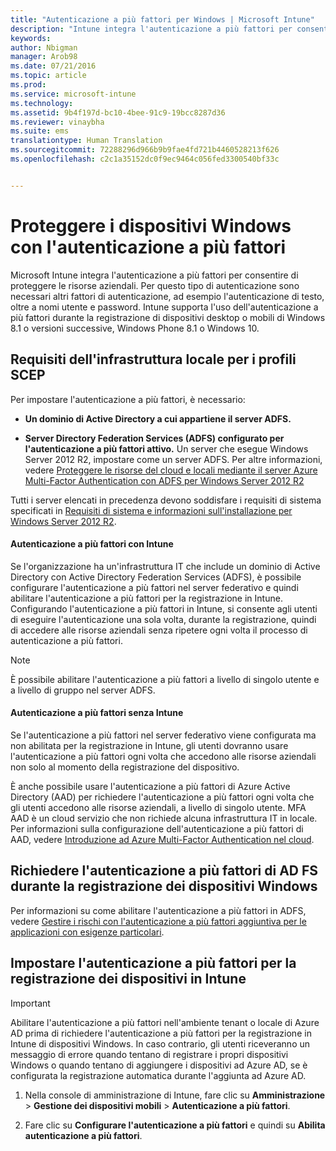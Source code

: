 ```yaml
---
title: "Autenticazione a più fattori per Windows | Microsoft Intune"
description: "Intune integra l'autenticazione a più fattori per consentire di proteggere le risorse aziendali."
keywords: 
author: Nbigman
manager: Arob98
ms.date: 07/21/2016
ms.topic: article
ms.prod: 
ms.service: microsoft-intune
ms.technology: 
ms.assetid: 9b4f197d-bc10-4bee-91c9-19bcc8287d36
ms.reviewer: vinaybha
ms.suite: ems
translationtype: Human Translation
ms.sourcegitcommit: 72288296d966b9b9fae4fd721b4460528213f626
ms.openlocfilehash: c2c1a35152dc0f9ec9464c056fed3300540bf33c


---
```


# Proteggere i dispositivi Windows con l'autenticazione a più fattori
Microsoft Intune integra l'autenticazione a più fattori per consentire di proteggere le risorse aziendali. Per questo tipo di autenticazione sono necessari altri fattori di autenticazione, ad esempio l'autenticazione di testo, oltre a nomi utente e password. Intune supporta l'uso dell'autenticazione a più fattori durante la registrazione di dispositivi desktop o mobili di Windows 8.1 o versioni successive, Windows Phone 8.1 o Windows 10. 

## Requisiti dell'infrastruttura locale per i profili SCEP
Per impostare l'autenticazione a più fattori, è necessario:

-   **Un dominio di Active Directory a cui appartiene il server ADFS.**

-   **Server Directory Federation Services (ADFS) configurato per l'autenticazione a più fattori attivo.** Un server che esegue Windows Server 2012 R2, impostare come un server ADFS. Per altre informazioni, vedere [Proteggere le risorse del cloud e locali mediante il server Azure Multi-Factor Authentication con ADFS per Windows Server 2012 R2](https://azure.microsoft.com/en-us/documentation/articles/multi-factor-authentication-get-started-adfs-w2k12/)

Tutti i server elencati in precedenza devono soddisfare i requisiti di sistema specificati in [Requisiti di sistema e informazioni sull'installazione per Windows Server 2012 R2](http://technet.microsoft.com/library/dn303418.aspx).

#### Autenticazione a più fattori con Intune
Se l'organizzazione ha un'infrastruttura IT che include un dominio di Active Directory con Active Directory Federation Services (ADFS), è possibile configurare l'autenticazione a più fattori nel server federativo e quindi abilitare l'autenticazione a più fattori per la registrazione in Intune. Configurando l'autenticazione a più fattori in Intune, si consente agli utenti di eseguire l'autenticazione una sola volta, durante la registrazione, quindi di accedere alle risorse aziendali senza ripetere ogni volta il processo di autenticazione a più fattori.

>[!NOTE]
>È possibile abilitare l'autenticazione a più fattori a livello di singolo utente e a livello di gruppo nel server ADFS.  

#### Autenticazione a più fattori senza Intune
Se l'autenticazione a più fattori nel server federativo viene configurata ma non abilitata per la registrazione in Intune, gli utenti dovranno usare l'autenticazione a più fattori ogni volta che accedono alle risorse aziendali non solo al momento della registrazione del dispositivo.

È anche possibile usare l'autenticazione a più fattori di Azure Active Directory (AAD) per richiedere l'autenticazione a più fattori ogni volta che gli utenti accedono alle risorse aziendali, a livello di singolo utente. MFA AAD è un cloud servizio che non richiede alcuna infrastruttura IT in locale. Per informazioni sulla configurazione dell'autenticazione a più fattori di AAD, vedere [Introduzione ad Azure Multi-Factor Authentication nel cloud](https://azure.microsoft.com/en-us/documentation/articles/multi-factor-authentication-get-started-cloud/).

## Richiedere l'autenticazione a più fattori di AD FS durante la registrazione dei dispositivi Windows
Per informazioni su come abilitare l'autenticazione a più fattori in ADFS, vedere [Gestire i rischi con l'autenticazione a più fattori aggiuntiva per le applicazioni con esigenze particolari](http://technet.microsoft.com/library/dn280949.aspx).

## Impostare l'autenticazione a più fattori per la registrazione dei dispositivi in Intune
>[!Important]  
>Abilitare l'autenticazione a più fattori nell'ambiente tenant o locale di Azure AD prima di richiedere l'autenticazione a più fattori per la registrazione in Intune di dispositivi Windows. In caso contrario, gli utenti riceveranno un messaggio di errore quando tentano di registrare i propri dispositivi Windows o quando tentano di aggiungere i dispositivi ad Azure AD, se è configurata la registrazione automatica durante l'aggiunta ad Azure AD.

1.  Nella console di amministrazione di Intune, fare clic su **Amministrazione** &gt; **Gestione dei dispositivi mobili** &gt; **Autenticazione a più fattori**.

2.  Fare clic su **Configurare l'autenticazione a più fattori** e quindi su **Abilita autenticazione a più fattori**.




<!--HONumber=Jul16_HO3-->


